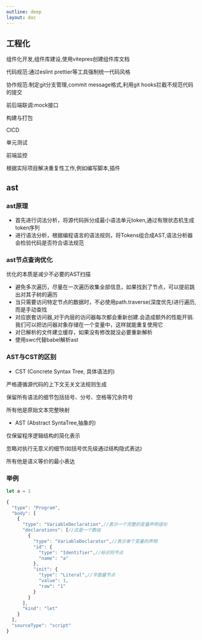 ```yaml
---
outline: deep
layout: doc
---
```

## 工程化
组件化开发,组件库建设,使用vitepres创建组件库文档

代码规范:通过eslint prettier等工具强制统一代码风格

协作规范:制定git分支管理,commit message格式,利用git hooks拦截不规范代码的提交

前后端联调:mock接口

构建与打包

CICD

单元测试

前端监控

根据实际项目解决重复性工作,例如编写脚本,插件

## ast
### ast原理
* 首先进行词法分析，将源代码拆分成最小语法单元token,通过有限状态机生成token序列
* 进行语法分析，根据编程语言的语法规则，将Tokens组合成AST,语法分析器会检验代码是否符合语法规范

### ast节点查询优化
优化的本质是减少不必要的AST扫描

* 避免多次遍历，尽量在一次遍历收集全部信息，如果找到了节点，可以提前跳出对其子树的遍历
* 当只需要访问特定节点的数据时，不必使用path.traverse(深度优先)进行遍历,而是手动查找
* 对应嵌套访问器,对于内层的访问器每次都会重新创建.会造成额外的性能开销.我们可以把访问器对象存储在一个变量中，这样就能重复使用它
* 对已解析的文件建立缓存，如果没有修改就没必要重新解析
* 使用swc代替babel解析ast


### AST与CST的区别
* CST (Concrete Syntax Tree, 具体语法的)

严格遵循源代码的上下文无关文法规则生成

保留所有语法的细节包括括号、分号、空格等冗余符号

所有他是原始文本完整映射
* AST (Abstract SyntaTree,抽象的)

仅保留程序逻辑结构的简化表示

忽略对执行无意义的细节(如括号优先级通过结构隐式表达)

所有他是语义等价的最小表达

### 举例
```js
let a = 1
```
```js
{
  "type": "Program",
  "body": [
    {
      "type": "VariableDeclaration",//表示一个完整的变量声明语句
      "declarations": [//这是一个数组
        {
          "type": "VariableDeclarator",//表示单个变量的声明
          "id": {
            "type": "Identifier",//标识符节点
            "name": "a"
          },
          "init": {
            "type": "Literal",//字面量节点
            "value": 1,
            "raw": "1"
          }
        }
      ],
      "kind": "let"
    }
  ],
  "sourceType": "script"
}
```

